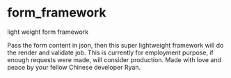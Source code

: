 # form_framework
light weight form framework

Pass the form content in json, then this super lightweight framework will do the render and validate job. This is currently for employment purpose, if enough requests were made, will consider production. Made with love and peace by your fellow Chinese developer Ryan.
